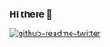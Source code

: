### Hi there 👋

[![github-readme-twitter](https://github-readme-twitter.gazf.vercel.app/api?id=PhilChlap)](https://github.com/gazf/github-readme-twitter)

<!--
**pchlap/pchlap** is a ✨ _special_ ✨ repository because its `README.md` (this file) appears on your GitHub profile.

Here are some ideas to get you started:

- 🔭 I’m currently working on ...
- 🌱 I’m currently learning ...
- 👯 I’m looking to collaborate on ...
- 🤔 I’m looking for help with ...
- 💬 Ask me about ...
- 📫 How to reach me: ...
- 😄 Pronouns: ...
- ⚡ Fun fact: ...
-->
